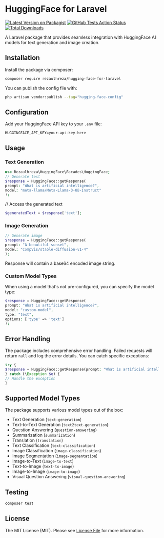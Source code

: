 # HuggingFace for Laravel

[![Latest Version on Packagist](https://img.shields.io/packagist/v/rezaulhreza/hugging-face-for-laravel.svg?style=flat-square)](https://packagist.org/packages/rezaulhreza/hugging-face-for-laravel)
[![GitHub Tests Action Status](https://img.shields.io/github/workflow/status/rezaulhreza/hugging-face-for-laravel/run-tests?label=tests)](https://github.com/rezaulhreza/hugging-face-for-laravel/actions?query=workflow%3Arun-tests+branch%3Amain)
[![Total Downloads](https://img.shields.io/packagist/dt/rezaulhreza/hugging-face-for-laravel.svg?style=flat-square)](https://packagist.org/packages/rezaulhreza/hugging-face-for-laravel)

A Laravel package that provides seamless integration with HuggingFace AI models for text generation and image creation.

## Installation

Install the package via composer:
```bash
composer require rezaulhreza/hugging-face-for-laravel
```

You can publish the config file with:
```bash
php artisan vendor:publish --tag="hugging-face-config"
```

## Configuration

Add your HuggingFace API key to your `.env` file:

```env
HUGGINGFACE_API_KEY=your-api-key-here
```

## Usage

### Text Generation

```php
use Rezaulhreza\HuggingFace\Facades\HuggingFace;
// Generate text
$response = HuggingFace::getResponse(
prompt: "What is artificial intelligence?",
model: "meta-llama/Meta-Llama-3-8B-Instruct"
);
```

// Access the generated text
```php
$generatedText = $response['text'];
```

### Image Generation

```php
// Generate image
$response = HuggingFace::getResponse(
prompt: "A beautiful sunset",
model: "CompVis/stable-diffusion-v1-4"
);
```

Response will contain a base64 encoded image string.

### Custom Model Types

When using a model that's not pre-configured, you can specify the model type:

```php
$response = HuggingFace::getResponse(
prompt: "What is artificial intelligence?",
model: "custom-model",
type: "text",
options: ['type' => 'text']
);
```

## Error Handling

The package includes comprehensive error handling. Failed requests will return `null` and log the error details. You can catch specific exceptions:

```php
try {
$response = HuggingFace::getResponse(prompt: "What is artificial intelligence?", model: "unknown-model");
} catch (\Exception $e) {
// Handle the exception
}
```

## Supported Model Types

The package supports various model types out of the box:

- Text Generation (`text-generation`)
- Text-to-Text Generation (`text2text-generation`)
- Question Answering (`question-answering`)
- Summarization (`summarization`)
- Translation (`translation`)
- Text Classification (`text-classification`)
- Image Classification (`image-classification`)
- Image Segmentation (`image-segmentation`)
- Image-to-Text (`image-to-text`)
- Text-to-Image (`text-to-image`)
- Image-to-Image (`image-to-image`)
- Visual Question Answering (`visual-question-answering`)

## Testing

```bash
composer test
```

## License

The MIT License (MIT). Please see [License File](LICENSE.md) for more information.

